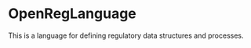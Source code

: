 OpenRegLanguage
===============

This is a language for defining regulatory data structures and processes.
